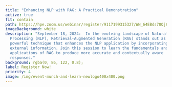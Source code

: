 ```yaml
---
title: "Enhancing NLP with RAG: A Practical Demonstration"
active: true
fit: contain
path: https://hpe.zoom.us/webinar/register/9117199315327/WN_64EBds78Qj6NMiV30FFGRg
imageBackground: white
description: "September 18, 2024:  In the evolving landscape of Natural Language
  Processing (NLP), Retrieval-Augmented Generation (RAG) stands out as a
  powerful technique that enhances the NLP application by incorporating relevant
  external information. Join this session to learn the fundamentals and
  applications of RAG to produce more accurate and contextually aware
  responses."
background: rgba(0, 86, 122, 0.8);
label: Register Now!
priority: 4
image: /img/event-munch-and-learn-newlogo400x400.png
---
```

